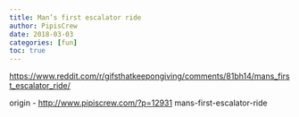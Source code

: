```yaml
---
title: Man’s first escalator ride
author: PipisCrew
date: 2018-03-03
categories: [fun]
toc: true
---
```


https://www.reddit.com/r/gifsthatkeepongiving/comments/81bh14/mans_first_escalator_ride/

origin - http://www.pipiscrew.com/?p=12931 mans-first-escalator-ride